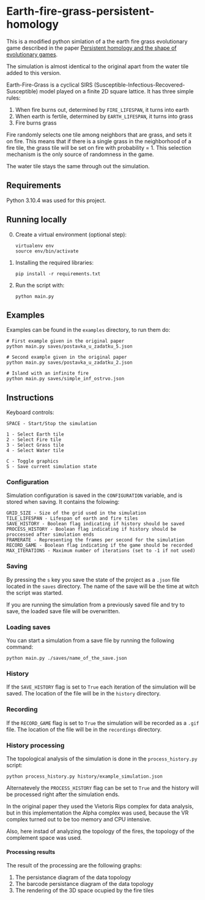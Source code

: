 # Earth-fire-grass-persistent-homology

This is a modified python simlation of a the earth fire grass evolutionary game described in the paper
[Persistent homology and the shape of evolutionary games](https://www.sciencedirect.com/science/article/pii/S0022519321003222).

The simulation is almost identical to the original apart from the water tile added to this version.

Earth-Fire-Grass is a cyclical SIRS (Susceptible-Infectious-Recovered-Susceptible)
model played on a finite 2D square lattice. It has three simple rules:

1. When fire burns out, determined by `FIRE_LIFESPAN`, it turns into earth
2. When earth is fertile, determined by `EARTH_LIFESPAN`, it turns into grass
3. Fire burns grass

Fire randomly selects one tile among neighbors that are grass, and sets it on fire.
This means that if there is a single grass in the neighborhood of a fire tile,
the grass tile will be set on fire with probability = 1.
This selection mechanism is the only source of randomness in the game.

The water tile stays the same through out the simulation.

## Requirements

Python 3.10.4 was used for this project.

## Running locally

0. Create a virtual environment (optional step):
    ```
    virtualenv env
    source env/bin/activate
    ```

1. Installing the required libraries:
    ```
    pip install -r requirements.txt
    ```

2. Run the script with:
    ```
    python main.py
    ```

## Examples

Examples can be found in the `examples` directory, to run them do:
```
# First example given in the original paper
python main.py saves/postavka_u_zadatku_5.json

# Second example given in the original paper
python main.py saves/postavka_u_zadatku_2.json

# Island with an infinite fire
python main.py saves/simple_inf_ostrvo.json
```

## Instructions

Keyboard controls:
```
SPACE - Start/Stop the simulation

1 - Select Earth tile
2 - Select Fire tile
3 - Select Grass tile
4 - Select Water tile

C - Toggle graphics
S - Save current simulation state
```

### Configuration

Simulation configuration is saved in the `CONFIGURATION` variable, and is stored when saving.
It contains the folowing:
```
GRID_SIZE - Size of the grid used in the simulation
TILE_LIFESPAN - Lifespan of earth and fire tiles
SAVE_HISTORY - Boolean flag indicating if history should be saved
PROCESS_HISTORY - Boolean flag indicating if history should be proccessed after simulation ends
FRAMERATE - Representing the frames per second for the simulation
RECORD_GAME - Boolean flag indicating if the game should be recorded
MAX_ITERATIONS - Maximum number of iterations (set to -1 if not used)
```

### Saving

By pressing the `s` key you save the state of the project as a `.json` file located in the
`saves` directory. The name of the save will be the time at witch the script was started.

If you are running the simulation from a previously saved file and try to save,
the loaded save file will be overwritten.

### Loading saves

You can start a simulation from a save file by running the following command:

```
python main.py ./saves/name_of_the_save.json
```

### History

If the `SAVE_HISTORY` flag is set to `True` each iteration of the simulation will be saved.
The location of the file will be in the `history` directory.

### Recording

If the `RECORD_GAME` flag is set to `True` the simulation will be recorded as a `.gif` file.
The location of the file will be in the `recordings` directory.

### History processing

The topological analysis of the simulation is done in the `process_history.py` script:
```
python process_history.py history/example_simulation.json
```

Alternatevely the `PROCESS_HISTORY` flag can be set to `True` and the history will be processed
right after the simulation ends.

In the original paper they used the Vietoris Rips complex for data analysis,
but in this implementation the Alpha complex was used,
because the VR complex turned out to be too memory and CPU intensive.

Also, here instad of analyzing the topology of the fires,
the topology of the complement space was used.

#### Processing results

The result of the processing are the following graphs:

1. The persistance diagram of the data topology
2. The barcode persistance diagram of the data topology
3. The rendering of the 3D space ocupied by the fire tiles
